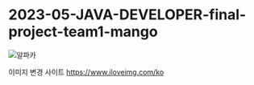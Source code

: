# 2023-05-JAVA-DEVELOPER-final-project-team1-mango

![알파카](https://github.com/2023-05-JAVA-DEVELOPER-143/2023-05-JAVA-DEVELOPER-final-project-team1-mango/assets/128288374/464fd2a1-bc5c-4ddf-9c32-e8acf4d8da04)

이미지 변경 사이트
https://www.iloveimg.com/ko

